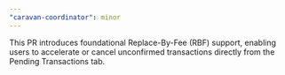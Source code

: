 ```yaml
---
"caravan-coordinator": minor
---
```


This PR introduces foundational Replace-By-Fee (RBF) support, enabling users to accelerate or cancel unconfirmed transactions directly from the Pending Transactions tab.
